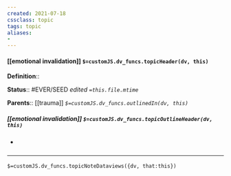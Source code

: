 ```yaml
---
created: 2021-07-18
cssclass: topic
tags: topic
aliases:
- 
---
```


#### [[emotional invalidation]] `$=customJS.dv_funcs.topicHeader(dv, this)`


**Definition**::

**Status**:: #EVER/SEED 
*edited `=this.file.mtime`*

**Parents**:: [[trauma]]
*`$=customJS.dv_funcs.outlinedIn(dv, this)`*

##### [[emotional invalidation]] `$=customJS.dv_funcs.topicOutlineHeader(dv, this)`
- 

### <hr class="dataviews"/>

`$=customJS.dv_funcs.topicNoteDataviews({dv, that:this})`
